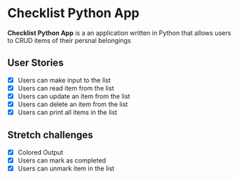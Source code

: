 # Checklist Python App 

**Checklist Python App** is a an application written in Python that allows users to CRUD items of their persnal belongings

## User Stories
* [X] Users can make input to the list
* [X] Users can read item from the list
* [X] Users can update an item from the list
* [X] Users can delete an item from the list
* [X] Users can print all items in the list

## Stretch challenges
* [X] Colored Output
* [X] Users can mark as completed
* [X] Users can unmark item in the list